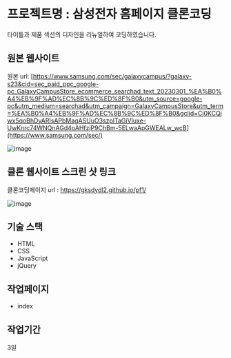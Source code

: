 # 프로젝트명 : 삼성전자 홈페이지 클론코딩
타이틀과 제품 섹션의 디자인을 리뉴얼하여 코딩하였습니다.

## 원본 웹사이트
원본 url: [https://www.samsung.com/sec/galaxycampus/?galaxy-s23&cid=sec_paid_ppc_google-pc_GalaxyCampusStore_ecommerce_searchad_text_20230301_%EA%B0%A4%EB%9F%AD%EC%8B%9C%ED%8F%B0&utm_source=google-pc&utm_medium=searchad&utm_campaign=GalaxyCampusStore&utm_term=%EA%B0%A4%EB%9F%AD%EC%8B%9C%ED%8F%B0&gclid=Cj0KCQjwx5qoBhDyARIsAPbMagASUuO3szplTaGiVIuxe-UwKnrc74WNQnAGd4oAHfzjP9ChBm-5ELwaApGWEALw_wcB](https://www.samsung.com/sec/)


![image](https://github.com/gksdydl2/pf1/assets/142553002/af60b258-907c-428e-8750-6a375517fd64)



## 클론 웹사이트 스크린 샷 링크
클론코딩페이지 url : https://gksdydl2.github.io/pf1/


![image](https://github.com/gksdydl2/pf1/assets/142553002/8c2be93c-e297-4863-ad27-e2c4e1e0f798)

## 기술 스택
- HTML
- CSS
- JavaScript
- jQuery

## 작업페이지
- index

## 작업기간
3일
